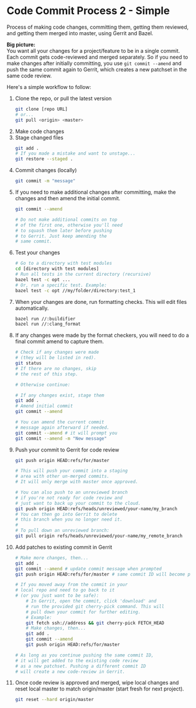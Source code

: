 # Code Commit Process 2 - Simple

Process of making code changes, committing them, getting them reviewed, and getting them merged into master, using Gerrit and Bazel.

**Big picture:** \
You want all your changes for a project/feature to be in a single commit. Each commit gets code-reviewed and merged separately. So if you need to make changes after initially committing, you use `git commit --amend` and push the same commit again to Gerrit, which creates a new patchset in the same code review.

Here's a simple workflow to follow:

1. Clone the repo, or pull the latest version
	```bash
	git clone [repo URL]
	# or...
	git pull <origin> <master>
	```
2. Make code changes
3. Stage changed files
	```bash
	git add .
	# If you made a mistake and want to unstage...
	git restore --staged .
	```
4. Commit changes (locally)
	```bash
	git commit -m "message"
	```
5. If you need to make additional changes after committing, make the changes and then amend the initial commit.
	```bash
	git commit --amend
	
	# Do not make additional commits on top
	# of the first one, otherwise you'll need
	# to squash them later before pushing
	# to Gerrit. Just keep amending the
	# same commit.
	```
6. Test your changes
	```bash
	# Go to a directory with test modules
	cd [directory with test modules]
	# Run all tests in the current directory (recursive)
	bazel test -c opt ...
	# Or, run a specific test. Example:
	bazel test -c opt //my/folder/directory:test_1
	```
7. When your changes are done, run formatting checks. This will edit files automatically.
	```bash
	bazel run //:buildifier
	bazel run //:clang_format
	```
8. If any changes were made by the format checkers, you will need to do a final commit amend to capture them.
	```bash
	# Check if any changes were made
	# (they will be listed in red).
	git status
	# If there are no changes, skip
	# the rest of this step.
	
	# Otherwise continue:
	
	# If any changes exist, stage them
	git add .
	# Amend initial commit
	git commit --amend
	
	# You can amend the current commit
	# message again afterward if needed.
	git commit --amend # it will prompt you
	git commit --amend -m "New message"
	```
9. Push your commit to Gerrit for code review
	```bash
	git push origin HEAD:refs/for/master
	
	# This will push your commit into a staging
	# area with other un-merged commits.
	# It will only merge with master once approved.
	
	# You can also push to an unreviewed branch
	# if you're not ready for code review and
	# just want to back up your commit to the cloud.
	git push origin HEAD:refs/heads/unreviewed/your-name/my_branch
	# You can then go into Gerrit to delete
	# this branch when you no longer need it.
	#
	# To pull down an unreviewed branch:
	git pull origin refs/heads/unreviewed/your-name/my_remote_branch
	```
10. Add patches to existing commit in Gerrit
	```bash
	# Make more changes, then...
	git add .
	git commit --amend # update commit message when prompted
	git push origin HEAD:refs/for/master # same commit ID will become patchset
	
	# If you moved away from the commit in your
	# local repo and need to go back to it
	# (or you just want to be safe):
		# In Gerrit, open the commit, click 'download' and
		# run the provided git cherry-pick command. This will
		# pull down your commit for further editing.
		# Example:
		git fetch ssh://address && git cherry-pick FETCH_HEAD
		# Make changes, then...
		git add .
		git commit --amend
		git push origin HEAD:refs/for/master
	
	# As long as you continue pushing the same commit ID,
	# it will get added to the existing code review
	# as a new patchset. Pushing a different commit ID
	# will create a new code-review in Gerrit.
	```
11. Once code review is approved and merged, wipe local changes and reset local master to match origin/master (start fresh for next project).
	```bash
	git reset --hard origin/master
	```